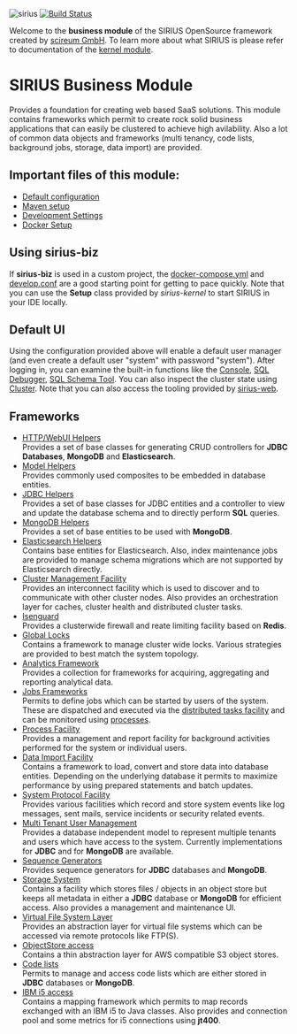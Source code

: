 ![sirius](https://raw.githubusercontent.com/scireum/sirius-kernel/master/docs/sirius.jpg)
[![Build Status](https://drone.scireum.com/api/badges/scireum/sirius-biz/status.svg?ref=refs/heads/develop)](https://drone.scireum.com/scireum/sirius-biz)

Welcome to the **business module** of the SIRIUS OpenSource framework created by [scireum GmbH](https://www.scireum.de). 
To learn more about what SIRIUS is please refer to documentation of the [kernel module](https://github.com/scireum/sirius-kernel).

# SIRIUS Business Module

Provides a foundation for creating web based SaaS solutions. This module contains frameworks which permit to create
rock solid business applications that can easily be clustered to achieve high avilability. Also a lot of common
data objects and frameworks (multi tenancy, code lists, background jobs, storage, data import) are provided.

## Important files of this module: 

* [Default configuration](src/main/resources/component-biz.conf)
* [Maven setup](pom.xml)
* [Development Settings](develop.conf)
* [Docker Setup](docker-compose.yml)

## Using sirius-biz

If **sirius-biz** is used in a custom project, the [docker-compose.yml](docker-compose.yml) and [develop.conf](develop.conf)
are a good starting point for getting to pace quickly. Note that you can use the **Setup** class provided by
*sirius-kernel* to start SIRIUS in your IDE locally.

## Default UI

Using the configuration provided above will enable a default user manager (and even create a default user "system" with password "system").
After logging in, you can examine the built-in functions like the 
[Console](http://localhost:9000/system/console), [SQL Debugger](http://localhost:9000/system/sql),
 [SQL Schema Tool](http://localhost:9000/system/schema). You can also inspect the cluster state
 using [Cluster](http://localhost:9000/system/cluster). Note that you can also access the
 tooling provided by [sirius-web](https://github.com/scireum/sirius-web).


## Frameworks

* [HTTP/WebUI Helpers](src/main/java/sirius/biz/web)\
Provides a set of base classes for generating CRUD controllers for **JDBC Databases**, **MongoDB** and **Elasticsearch**.
* [Model Helpers](src/main/java/sirius/biz/model)\
Provides commonly used composites to be embedded in database entities.
* [JDBC Helpers](src/main/java/sirius/biz/jdbc)\
Provides a set of base classes for JDBC entities and a controller to view and update the database schema and to 
directly perform **SQL** queries.
* [MongoDB Helpers](src/main/java/sirius/biz/mongo)\
Provides a set of base entities to be used with **MongoDB**.
* [Elasticsearch Helpers](src/main/java/sirius/biz/elastic)\
Contains base entities for Elasticsearch. Also, index maintenance jobs are provided to manage schema migrations which 
are not supported by Elasticsearch directly.
* [Cluster Management Facility](src/main/java/sirius/biz/cluster)\
Provides an interconnect facility which is used to discover and to communicate with other cluster nodes.
Also provides an orchestration layer for caches, cluster health and distributed cluster tasks.
* [Isenguard](src/main/java/sirius/biz/isenguard)\
Provides a clusterwide firewall and reate limiting facility based on **Redis**.
* [Global Locks](src/main/java/sirius/biz/locks)\
Contains a framework to manage cluster wide locks. Various strategies are provided to best match
the system topology.
* [Analytics Framework](src/main/java/sirius/biz/analytics)\
Provides a collection for frameworks for acquiring, aggregating and reporting 
analytical data.
* [Jobs Frameworks](src/main/java/sirius/biz/jobs)\
Permits to define jobs which can be started by users of the system. These are dispatched and executed via
the [distributed tasks facility](src/main/java/sirius/biz/cluster/work) and can be monitored using
[processes](src/main/java/sirius/biz/process).
* [Process Facility](src/main/java/sirius/biz/process)\
Provides a management and report facility for background activities performed for the system or individual users.
* [Data Import Facility](src/main/java/sirius/biz/importer)\
Contains a framework to load, convert and store data into database entities. Depending on the underlying database it
permits to maximize performance by using prepared statements and batch updates.
* [System Protocol Facility](src/main/java/sirius/biz/protocol)\
Provides various facilities which record and store system events like log messages, sent mails, service incidents or 
security related events. 
* [Multi Tenant User Management](src/main/java/sirius/biz/tenants)\
Provides a database independent model to represent multiple tenants and users which have access to the system.
Currently implementations for **JDBC** and for **MongoDB** are available.
* [Sequence Generators](src/main/java/sirius/biz/sequences)\
Provides sequence generators for **JDBC** databases and **MongoDB**.
* [Storage System](src/main/java/sirius/biz/storage)\
Contains a facility which stores files / objects in an object store but keeps all metadata in
either a **JDBC** database or **MongoDB** for efficient access. Also provides a management and maintenance UI.
* [Virtual File System Layer](src/main/java/sirius/biz/vfs)\
Provides an abstraction layer for virtual file systems which can be accessed via remote protocols like FTP(S).
* [ObjectStore access](src/main/java/sirius/biz/storage/s3)\
Contains a thin abstraction layer for AWS compatible S3 object stores.
* [Code lists](src/main/java/sirius/biz/codelists)\
Permits to manage and access code lists which are either stored in **JDBC** databases or **MongoDB**.
* [IBM i5 access](src/main/java/sirius/biz/i5)\
Contains a mapping framework which permits to map records exchanged with an IBM i5 to Java classes. Also provides
and connection pool and some metrics for i5 connections using **jt400**.
